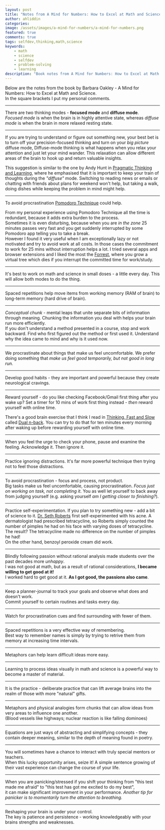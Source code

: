 ```yaml
---
layout: post
title: "Notes from A Mind for Numbers: How to Excel at Math and Science"
author: ahliddin
categories:
image: /assets/images/a-mind-for-numbers/a-mind-for-numbers.png
featured: true
comments: true
tags: selfdev,thinking,math,science
keywords:
    - math
    - science
    - selfdev
    - problem-solving
    - learning
description: "Book notes from A Mind for Numbers: How to Excel at Math and Science"
---
```

Below are the notes from the book by Barbara Oakley - A Mind for Numbers: How to Excel at Math and Science.  
In the square brackets I put my personal comments.  

***
There are two thinking modes - **focused mode** and **diffuse mode**.   
*Focused mode* is when the brain is in highly attentive state, whereas *diffuse mode* is when the brain in more relaxed resting state.
 
***
If you are trying to understand or figure out something new, your best bet is to turn off your precision-focused thinking and turn on your *big picture* diffuse mode,
Diffuse-mode thinking is what happens when you relax your attention and just let your mind wander.
This relaxation can allow different areas of the brain to hook up and return valuable insights.  
 
<div class="note-comment">

This suggestion is similar to the one by Andy Hunt in [Pragmatic Thinking and Learning](https://programmer9.com/2020/12/20/booknotes-pragmatic-thinking-and-learning.html), 
where he emphasised that it is important to keep your train of thoughts during the *"diffuse"* mode.
Switching to reading news or emails or chatting with friends about plans for weekend won't help, but taking a walk, doing dishes while keeping the problem in mind might help.

</div>

***
To avoid procrastination [Pomodoro Technique](https://en.wikipedia.org/wiki/Pomodoro_Technique)  could help.
<div class="note-comment"> 

From my personal experience using Pomodoro Technique all the time is redundant, because it adds extra burden to the process.  
Sometimes it is even disturbing, because when you are *in the zone* 25 minutes passes very fast and you get suddenly interrupted by some Pomodoro app telling you to take a break.  
However I found it very useful when I am exceptionally lazy or not motivated and try to avoid work at all costs. 
In those cases the commitment to work for 25 mins without interruption helps a lot.
I tried several apps and browser extensions and I liked the most the [Forrest](https://www.forestapp.cc), where you grow a virtual tree which dies if you interrupt the committed time for work/study.

</div>
   
***
It's best to work on math and science in small doses - a little every day. This will allow both modes to do the thing. 

***
Spaced repetitions help move items from working memory (RAM of brain) to long-term memory (hard drive of brain).

***
*Conceptual chunk* - mental leaps that unite separate bits of information through meaning. Chunking the information you deal with helps your brain run more efficiently.  
If you don't understand a method presented in a course, stop and work backward.
Find who first figured out the method or first used it. Understand why the idea came to mind and why is it used now. 

***
We procrastinate about things that make us feel uncomfortable. We prefer doing something that *make us feel good temporarily, but not good in long run.*

***
Develop good habits - they are important and powerful because they create neurological cravings. 

***
Reward yourself - do you like checking Facebook/Gmail first thing after you wake up?
Set a timer for 10 mins of work first thing instead - *then* reward yourself with online time.
<div class="note-comment"> 

There's a good brain exercise that I think I read in [Thinking, Fast and Slow](https://www.goodreads.com/book/show/11468377-thinking-fast-and-slow) called [Dual n-back](https://en.wikipedia.org/wiki/N-back#Dual_n-back).
You can try to do that for ten minutes every morning after waking up before rewarding yourself with online time.
</div>

***
When you feel the urge to check your phone, pause and examine the feeling. Acknowledge it. Then ignore it.

***
Practice ignoring distractions. It's far more powerful technique then trying not to feel those distractions. 

***
To avoid procrastination - focus and process, not product.  
Big tasks make us feel uncomfortable, causing procrastination. 
*Focus just on working on task, not completing it*. You as well let yourself to back away from judging yourself (e.g. asking yourself *am I getting closer to finishing?*).

***
Practice self-experimentation. If you plan to try something new - add a bit of science to it. 
[Dr. Seth Roberts](https://en.wikipedia.org/wiki/Seth_Roberts) first self-experimented with his acne. 
A dermatologist had prescribed tetracycline, so Roberts simply counted the number of pimples he had on his face with varying doses of
tetracycline. The result? The tetracycline made no difference on the number of pimples he had!  
On the other hand, benzoyl peroxide cream did work.
 
***
Blindly following passion without rational analysis made students over the past decades more *unhappy*.  
I was not good at math, but as a result of rational considerations, **I became willing to get good at it!**  
I worked hard to get good at it. **As I got good, the passions also came**.

***
Keep a planner-journal to track your goals and observe what does and doesn't work.   
Commit yourself to certain routines and tasks every day.

***
Watch for procrastination cues and find surrounding with fewer of them.

***
Spaced repetitions is a very effective way of remembering.  
Best way to remember names is simply by trying to retrive them from memory at increasing time intervals.  

***
Metaphors can help learn difficult ideas more easy. 

***
Learning to process ideas visually in math and science is a powerful way to become a master of material.

***
It is the practice - deliberate practice that can lift average brains into the realm of those with more "natural" gifts.  

***
Metaphors and physical analogies form chunks that can allow ideas from very areas to influence one another.  
(Blood vessels like highways; nuclear reaction is like falling dominoes)

***
Equations are just ways of abstracting and simplifying concepts - they contain deeper meaning, similar to the depth of meaning found in poetry.

***
You will sometimes have a chance to interact with truly special mentors or teachers.  
When this lucky opportunity arises, seize it! A simple sentence growing of their vast experience can change the course of your life.  

***
When you are panicking/stressed if you shift your thinking from "this test made me afraid" to "this test has got me excited to do my best",  
it can make significant improvement in your performance.
*Another tip for panicker is to momentarily turn the attention to breathing.* 

***
Reshaping your brain is under your control.  
The key is patience and persistence - working knowledgeably with your brains strengths and weaknesses.
